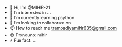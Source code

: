 - 👋 Hi, I’m @MIHIR-21
- 👀 I’m interested in ...
- 🌱 I’m currently learning paython
- 💞️ I’m looking to collaborate on ...
- 📫 How to reach me trambadiyamihir635@gmail.com
- 😄 Pronouns: mihir
- ⚡ Fun fact: ...

<!---
MIHIR-21/MIHIR-21 is a ✨ special ✨ repository because its `README.md` (this file) appears on your GitHub profile.
You can click the Preview link to take a look at your changes.
--->

